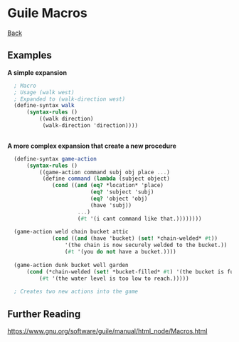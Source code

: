 # Guile Macros

[Back](../../index.md#guile)

## Examples

**A simple expansion**
```scm
  ; Macro
  ; Usage (walk west)
  ; Expanded to (walk-direction west)
  (define-syntax walk
      (syntax-rules ()
          ((walk direction)
           (walk-direction 'direction))))
  
  ```

**A more complex expansion that create a new procedure**
```scm
  (define-syntax game-action
      (syntax-rules ()
          ((game-action command subj obj place ...)
           (define command (lambda (subject object)
              (cond ((and (eq? *location* 'place)
                          (eq? 'subject 'subj)
                          (eq? 'object 'obj)
                          (have 'subj))
                      ...)
                      (#t '(i cant command like that.))))))))
  
  (game-action weld chain bucket attic
              (cond ((and (have 'bucket) (set! *chain-welded* #t))
                  '(the chain is now securely welded to the bucket.))
                  (#t '(you do not have a bucket.))))
  
  (game-action dunk bucket well garden
      (cond (*chain-welded (set! *bucket-filled* #t) '(the bucket is full of water.)
          (#t '(the water level is too low to reach.)))))
  
  ; Creates two new actions into the game
  ```

## Further Reading
https://www.gnu.org/software/guile/manual/html_node/Macros.html

